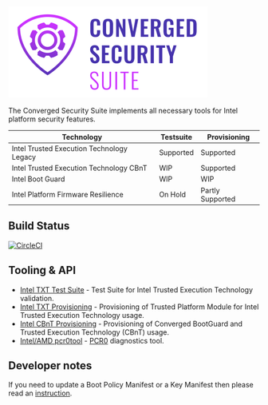 
![image](assets/logo.png)

The Converged Security Suite implements all necessary tools for Intel platform security features.

| Technology | Testsuite | Provisioning |
| --- | --- | --- |
| Intel Trusted Execution Technology Legacy | Supported | Supported |
| Intel Trusted Execution Technology CBnT | WIP | Supported |
| Intel Boot Guard | WIP | WIP |
| Intel Platform Firmware Resilience | On Hold | Partly Supported |

Build Status
------------
[![CircleCI](https://circleci.com/gh/9elements/converged-security-suite.svg?style=svg)](https://circleci.com/gh/9elements/converged-security-suite)

Tooling & API
-------------

* [Intel TXT Test Suite](cmd/txt-suite) - Test Suite for Intel Trusted Execution Technology validation.
* [Intel TXT Provisioning](cmd/txt-prov) - Provisioning of Trusted Platform Module for Intel Trusted Execution Technology usage.
* [Intel CBnT Provisioning](cmd/cbnt-prov) - Provisioning of Converged BootGuard and Trusted Execution Technology (CBnT) usage.
* [Intel/AMD pcr0tool](cmd/pcr0tool) - [PCR0](https://security.stackexchange.com/questions/127224/what-does-crtm-refer-to) diagnostics tool.

Developer notes
---------------

If you need to update a Boot Policy Manifest or a Key Manifest then please
read an [instruction](./pkg/intel/metadata/manifest/README.md).
